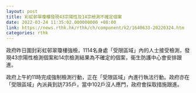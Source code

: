 ```yaml
---
layout: post
title: 彩虹邨翠瓊樓發現43宗陽性及14宗檢測不確定個案
date: 2022-03-24 11:35:02.000000000 +08:00
link: https://news.rthk.hk/rthk/ch/component/k2/1640633-20220324.htm
categories: rthk
---
```


政府昨日圍封彩虹邨翠瓊樓強檢，1114名身處「受限區域」內的人士接受檢測，發現43宗陽性檢測個案和14宗檢測結果為不確定的個案，衞生防護中心會安排跟進。
 
政府上午約11時完成強制檢測行動，正在「受限區域」內進行執法行動。政府亦在「受限區域」內派員到訪735戶，當中102戶沒人應門，政府會採取措施跟進。
